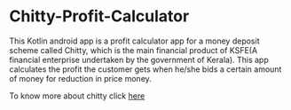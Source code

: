 # Chitty-Profit-Calculator
This Kotlin android app is a profit calculator app for a money deposit scheme called Chitty, which is the main financial product of KSFE(A financial enterprise undertaken by the government of Kerala). This app calculates the profit the customer gets when he/she bids a certain amount of money for reduction in price money.  

To know more about chitty click [here](https://ksfe.com/services/ksfe-chitty/)
